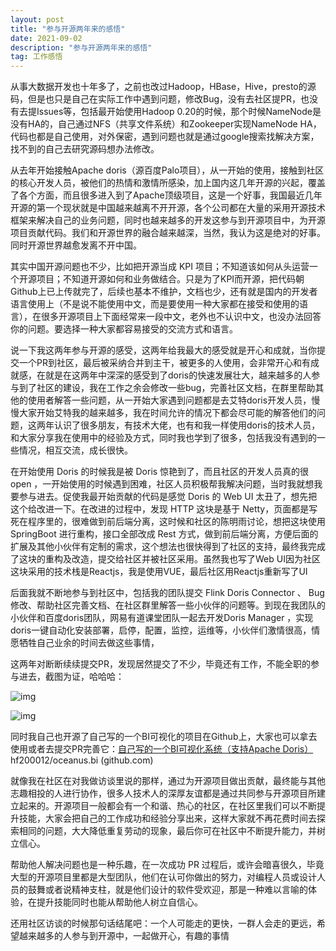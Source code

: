 ```yaml
---
layout: post
title: "参与开源两年来的感悟"
date: 2021-09-02
description: "参与开源两年来的感悟"
tag: 工作感悟
---
```


从事大数据开发也十年多了，之前也改过Hadoop，HBase，Hive，presto的源码，但是也只是自己在实际工作中遇到问题，修改Bug，没有去社区提PR，也没有去提Issues等，包括最开始使用Hadoop 0.20的时候，那个时候NameNode是没有HA的，自己通过NFS（共享文件系统）和Zookeeper实现NameNode HA，代码也都是自己使用，对外保密，遇到问题也就是通过google搜索找解决方案，找不到的自己去研究源码想办法修改。

从去年开始接触Apache doris（源百度Palo项目），从一开始的使用，接触到社区的核心开发人员，被他们的热情和激情所感染，加上国内这几年开源的兴起，覆盖了各个方面，而且很多进入到了Apache顶级项目，这是一个好事，我国最近几年开源的第一个现状就是中国越来越离不开开源，各个公司都在大量的采用开源技术框架来解决自己的业务问题，同时也越来越多的开发这参与到开源项目中，为开源项目贡献代码。我们和开源世界的融合越来越深，当然，我认为这是绝对的好事。同时开源世界越愈发离不开中国。

其实中国开源问题也不少，比如把开源当成 KPI 项目；不知道该如何从头运营一个开源项目；不知道开源如何和业务做结合。只是为了KPI而开源，把代码朝Github上已上传就完了，后续也基本不维护，文档也少，还有就是国内的开发者语言使用上（不是说不能使用中文，而是要使用一种大家都在接受和使用的语言），在很多开源项目上下面经常来一段中文，老外也不认识中文，也没办法回答你的问题。要选择一种大家都容易接受的交流方式和语言。

说一下我这两年参与开源的感受，这两年给我最大的感受就是开心和成就，当你提交一个PR到社区，最后被采纳合并到主干，被更多的人使用，会非常开心和有成就感，在就是在这两年中深深的感受到了doris的快速发展壮大，越来越多的人参与到了社区的建设，我在工作之余会修改一些bug，完善社区文档，在群里帮助其他的使用者解答一些问题，从一开始大家遇到问题都是去艾特doris开发人员，慢慢大家开始艾特我的越来越多，我在时间允许的情况下都会尽可能的解答他们的问题，这两年认识了很多朋友，有技术大佬，也有和我一样使用doris的技术人员，和大家分享我在使用中的经验及方式，同时我也学到了很多，包括我没有遇到的一些情况，相互交流，成长很快。

在开始使用 Doris 的时候我是被 Doris 惊艳到了，而且社区的开发人员真的很 open ，一开始使用的时候遇到困难，社区人员积极帮我解决问题，当时我就想我要参与进去。促使我最开始贡献的代码是感觉 Doris 的 Web UI 太丑了，想先把这个给改进一下。在改进的过程中，发现 HTTP 这块是基于 Netty，页面都是写死在程序里的，很难做到前后端分离，这时候和社区的陈明雨讨论，想把这块使用 SpringBoot 进行重构，接口全部改成 Rest 方式，做到前后端分离，方便后面的扩展及其他小伙伴有定制的需求，这个想法也很快得到了社区的支持，最终我完成了这块的重构及改造，提交给社区并被社区采用。虽然我也写了Web UI因为社区这块采用的技术栈是Reactjs，我是使用VUE，最后社区用Reactjs重新写了UI

后面我就不断地参与到社区中，包括我的团队提交 Flink Doris Connector 、 Bug修改、帮助社区完善文档、在社区群里解答一些小伙伴的问题等。到现在我团队的小伙伴和百度doris团队，网易有道课堂团队一起去开发Doris Manager ，实现doris一键自动化安装部署，启停，配置，监控，运维等，小伙伴们激情很高，情愿牺牲自己业余的时间去做这些事情，

这两年对断断续续提交PR，发现居然提交了不少，毕竟还有工作，不能全职的参与进去，截图为证，哈哈哈：



![img](https://pic1.zhimg.com/80/v2-cc72003c43f4768b05ab08debe1237a8_1440w.jpg)







![img](https://pic4.zhimg.com/80/v2-60e57fefc8e322bbed3a83ca35a4b203_1440w.jpg)



同时我自己也开源了自己写的一个BI可视化的项目在Github上，大家也可以拿去使用或者去提交PR完善它：[自己写的一个BI可视化系统（支持Apache Doris）](https://link.zhihu.com/?target=http%3A//mp.weixin.qq.com/s%3F__biz%3DMzI4ODMyNTcwMw%3D%3D%26mid%3D2247484036%26idx%3D2%26sn%3D1d7329b9dac3c322c318f0bb1471f255%26chksm%3Debc16bacdcb6e2ba0537aefa7a44a6061fa42bed6cfa61479eb68753edafffada52371c86ebd%26scene%3D21%23wechat_redirect)hf200012/oceanus.bi (github.com)

就像我在社区在对我做访谈里说的那样，通过为开源项目做出贡献，最终能与其他志趣相投的人进行协作，很多人技术人的深厚友谊都是通过共同参与开源项目所建立起来的。开源项目一般都会有一个和谐、热心的社区，在社区里我们可以不断提升技能，大家会把自己的工作成功和经验分享出来，这样大家就不再花费时间去探索相同的问题，大大降低重复劳动的现象，最后你可在社区中不断提升能力，并树立信心。

帮助他人解决问题也是一种乐趣，在一次成功 PR 过程后，或许会暗喜很久，毕竟大型的开源项目里都是大型团队，他们在认可你做出的努力，对编程人员或设计人员的鼓舞或者说精神支柱，就是他们设计的软件受欢迎，那是一种难以言喻的体验，在提升技能同时也能从帮助他人树立自信心。

还用社区访谈的时候那句话结尾吧：一个人可能走的更快，一群人会走的更远，希望越来越多的人参与到开源中，一起做开心，有趣的事情